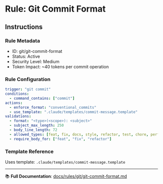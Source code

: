 # Rule: Git Commit Format

## Instructions

### Rule Metadata
- ID: git/git-commit-format
- Status: Active
- Security Level: Medium
- Token Impact: ~40 tokens per commit operation

### Rule Configuration
```yaml
trigger: "git commit"
conditions:
  - command_contains: ["commit"]
actions:
  - enforce_format: "conventional_commits"
  - use_template: ".claude/templates/commit-message.template"
validations:
  - format: "<type>(<scope>): <subject>"
  - subject_max_length: 250
  - body_line_length: 72
  - allowed_types: [feat, fix, docs, style, refactor, test, chore, perf, ci, build]
  - require_body_for: ["feat", "fix", "refactor"]
```

### Template Reference
Uses template: `.claude/templates/commit-message.template`

---

📚 **Full Documentation**: [docs/rules/git/git-commit-format.md](../../../docs/rules/git/git-commit-format.md)
